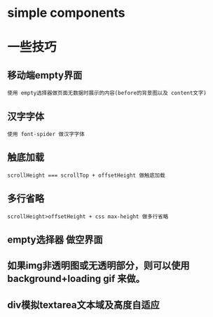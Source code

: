 # simple components

# 一些技巧
## 移动端empty界面
    使用 empty选择器做页面无数据时展示的内容(before的背景图以及 content文字)

## 汉字字体
    使用 font-spider 做汉字字体

## 触底加载
    scrollHeight === scrollTop + offsetHeight 做触底加载

## 多行省略
    scrollHeight>offsetHeight + css max-height 做多行省略

## empty选择器 做空界面

## 如果img非透明图或无透明部分，则可以使用 background+loading gif 来做。


## div模拟textarea文本域及高度自适应

